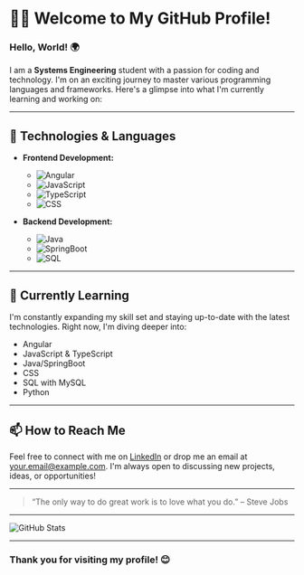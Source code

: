# 👨‍💻 Welcome to My GitHub Profile!

### Hello, World! 🌍

I am a **Systems Engineering** student with a passion for coding and technology. I'm on an exciting journey to master various programming languages and frameworks. Here's a glimpse into what I'm currently learning and working on:

---

## 🚀 Technologies & Languages

- **Frontend Development:**
  - ![Angular](https://img.shields.io/badge/Angular-DD0031?style=flat&logo=angular&logoColor=white)
  - ![JavaScript](https://img.shields.io/badge/JavaScript-F7DF1E?style=flat&logo=javascript&logoColor=black)
  - ![TypeScript](https://img.shields.io/badge/TypeScript-007ACC?style=flat&logo=typescript&logoColor=white)
  - ![CSS](https://img.shields.io/badge/CSS-1572B6?style=flat&logo=css3&logoColor=white)

- **Backend Development:**
  - ![Java](https://img.shields.io/badge/Java-007396?style=flat&logo=java&logoColor=white)
  - ![SpringBoot](https://img.shields.io/badge/SpringBoot-6DB33F?style=flat&logo=springboot&logoColor=white)
  - ![SQL](https://img.shields.io/badge/SQL-4479A1?style=flat&logo=mysql&logoColor=white)

---

## 🌱 Currently Learning

I'm constantly expanding my skill set and staying up-to-date with the latest technologies. Right now, I'm diving deeper into:
- Angular
- JavaScript & TypeScript
- Java/SpringBoot
- CSS
- SQL with MySQL
- Python
  

---

## 📫 How to Reach Me

Feel free to connect with me on [LinkedIn](https://www.linkedin.com) or drop me an email at [your.email@example.com](mailto:your.email@example.com). I'm always open to discussing new projects, ideas, or opportunities!

---

> “The only way to do great work is to love what you do.” – Steve Jobs

---

![GitHub Stats](https://github-readme-stats.vercel.app/api?username=yourusername&show_icons=true&theme=radical)

---

### Thank you for visiting my profile! 😊
